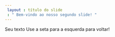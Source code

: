 ```yaml
---
 layout : título do slide
 : " Bem-vindo ao nosso segundo slide! "
---
```

Seu texto 
Use a seta para a esquerda para voltar!

